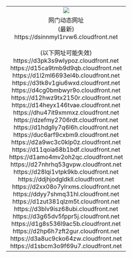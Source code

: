 ﻿<table>
  <tr></tr>
  <tr><td colspan=2 align=center><img src="https://dsinnmyl1rvw6.cloudfront.net/Up/oGate.jpg" /></td></tr>
  <tr><td colspan=2 align=center>网门动态网址<br/>(最新)
<br>https://dsinnmyl1rvw6.cloudfront.net
<br/><br/>(以下网址可能失效)
<br>https://d3pk3s9wlypoz.cloudfront.net
<br>https://d15ca9tmb9d9qb.cloudfront.net
<br>https://d1l2ml6693el4b.cloudfront.net
<br>https://d3tk8v1giu6wxd.cloudfront.net
<br>https://d4cg0bmbwyr9o.cloudfront.net
<br>https://d12hwz9tx2150r.cloudfront.net
<br>https://d14heyx146tvae.cloudfront.net
<br>https://dhu47it9xmmxz.cloudfront.net
<br>https://dzefmy2706rdt.cloudfront.net
<br>https://d1hdglly7q6l6h.cloudfront.net
<br>https://duc6arf9cxbm9.cloudfront.net
<br>https://d2a9wc3c0klp0z.cloudfront.net
<br>https://d11qoia68b1bdf.cloudfront.net
<br>https://d1amo4mv2oh2qc.cloudfront.net
<br>https://d27nhrhq53gvpw.cloudfront.net
<br>https://d28lqi1vtpk9kb.cloudfront.net
<br>https://ddjhjodgldkll.cloudfront.net
<br>https://d2xx08o7ylrxms.cloudfront.net
<br>https://ddyy7shmq31hl.cloudfront.net
<br>https://d1zut381qlzm5t.cloudfront.net
<br>https://d3blv9isz68ubi.cloudfront.net
<br>https://d3g65dv5fppr5j.cloudfront.net
<br>https://d1g8s536l9ac5b.cloudfront.net
<br>https://d2hp6h7zft2gur.cloudfront.net
<br>https://d3a8uc9cko64zw.cloudfront.net
<br>https://d1sbcm3o9f69u7.cloudfront.net
    </td>
  </tr>
</table>
